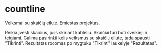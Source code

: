 # countline
Veiksmai su skaičių eilute. Emiestas projektas.

Reikia įvesti skaičius, juos skiriant kableliu. Skaičiai turi būti sveikieji ir teigiami. Galima pasirinkti kelis veiksmus su skaičių eilute, tada spausti "Tikrinti". Rezultatas rodomas po mygtuku "Tikrinti" laukelyje "Rezultatas".
